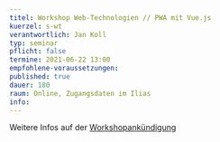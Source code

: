 ```yaml
---
titel: Workshop Web-Technologien // PWA mit Vue.js
kuerzel: s-wt
verantwortlich: Jan Koll
typ: seminar
pflicht: false
termine: 2021-06-22 13:00
empfohlene-voraussetzungen: 
published: true
dauer: 180
raum: Online, Zugangsdaten im Ilias
info: 
---
```


Weitere Infos auf der [Workshopankündigung](/mi-master-wtw/workshops/2021/vuejs-pwa/index/)

